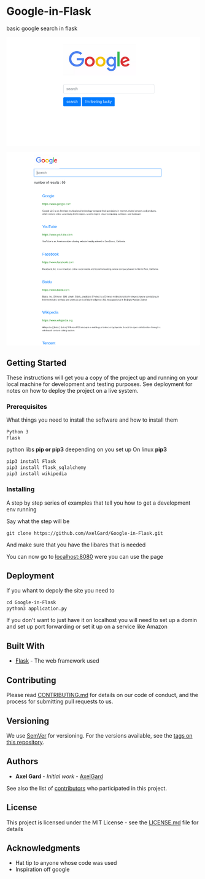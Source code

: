 # Google-in-Flask
basic google search in flask

![index page Google](readme_img/index_page.png)

![search page Google](readme_img/search_page.png)

## Getting Started

These instructions will get you a copy of the project up and running on your local machine for development and testing purposes. See deployment for notes on how to deploy the project on a live system.

### Prerequisites

What things you need to install the software and how to install them

```
Python 3
Flask
```

python libs
**pip or pip3** deepending on you set up
On linux **pip3**

```
pip3 install Flask
pip3 install flask_sqlalchemy
pip3 install wikipedia
```

### Installing

A step by step series of examples that tell you how to get a development env running

Say what the step will be

```
git clone https://github.com/AxelGard/Google-in-Flask.git
```

And make sure that you have the libares that is needed

You can now go to [localhost:8080](http://localhost:8080/) were you can use the page

## Deployment

If you whant to depoly the site you need to
```
cd Google-in-Flask
python3 application.py
```

If you don't want to just have it on localhost you will need to set up a domin and set up port forwarding or set it up on a service like Amazon

## Built With

* [Flask](http://flask.pocoo.org/) - The web framework used

## Contributing

Please read [CONTRIBUTING.md](https://github.com/AxelGard/Google-in-Flask/issues) for details on our code of conduct, and the process for submitting pull requests to us.

## Versioning

We use [SemVer](http://semver.org/) for versioning. For the versions available, see the [tags on this repository](https://github.com/your/project/tags).

## Authors

* **Axel Gard** - *Initial work* - [AxelGard](https://github.com/AxelGard)

See also the list of [contributors](https://github.com/AxelGard/Google-in-Flask/graphs/contributors) who participated in this project.

## License

This project is licensed under the MIT License - see the [LICENSE.md](LICENSE.md) file for details

## Acknowledgments

* Hat tip to anyone whose code was used
* Inspiration off google
